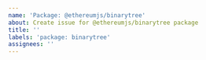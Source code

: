 ```yaml
---
name: 'Package: @ethereumjs/binarytree'
about: Create issue for @ethereumjs/binarytree package
title: ''
labels: 'package: binarytree'
assignees: ''
---
```

